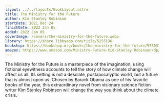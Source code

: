 ```yaml
---
layout: ../../layouts/BookLayout.astro
title: The Ministry for the Future
author: Kim Stanley Robinson
startDate: 2021 Dec 24
finishDate: 2022 Jan 05
added: 2022 Jan 05
coverImage: /covers/the-ministry-for-the-future.webp
library: https://share.libbyapp.com/title/5255196
bookshop: https://bookshop.org/books/the-ministry-for-the-future/9780316300131
amazon: https://www.amazon.com/Ministry-Future-Kim-Stanley-Robinson/dp/0316300136
---
```


The Ministry for the Future is a masterpiece of the imagination, using fictional eyewitness accounts to tell the story of how climate change will affect us all. Its setting is not a desolate, postapocalyptic world, but a future that is almost upon us. Chosen by Barack Obama as one of his favorite books of the year, this extraordinary novel from visionary science fiction writer Kim Stanley Robinson will change the way you think about the climate crisis.

<!-- ### Notes & Highlights -->
